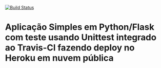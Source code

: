 [![Build Status](https://app.travis-ci.com/rafagalindo/devopslab.svg?branch=main)](https://app.travis-ci.com/rafagalindo/devopslab)
# Aplicação Simples em  Python/Flask com teste usando Unittest integrado ao Travis-CI fazendo deploy no Heroku em nuvem pública

